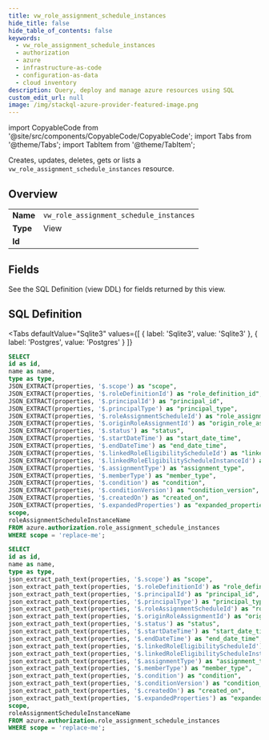 ```yaml
--- 
title: vw_role_assignment_schedule_instances
hide_title: false
hide_table_of_contents: false
keywords:
  - vw_role_assignment_schedule_instances
  - authorization
  - azure
  - infrastructure-as-code
  - configuration-as-data
  - cloud inventory
description: Query, deploy and manage azure resources using SQL
custom_edit_url: null
image: /img/stackql-azure-provider-featured-image.png
---
```


import CopyableCode from '@site/src/components/CopyableCode/CopyableCode';
import Tabs from '@theme/Tabs';
import TabItem from '@theme/TabItem';

Creates, updates, deletes, gets or lists a <code>vw_role_assignment_schedule_instances</code> resource.

## Overview
<table><tbody>
<tr><td><b>Name</b></td><td><code>vw_role_assignment_schedule_instances</code></td></tr>
<tr><td><b>Type</b></td><td>View</td></tr>
<tr><td><b>Id</b></td><td><CopyableCode code="azure.authorization.vw_role_assignment_schedule_instances" /></td></tr>
</tbody></table>

## Fields

See the SQL Definition (view DDL) for fields returned by this view.

## SQL Definition

<Tabs
defaultValue="Sqlite3"
values={[
{ label: 'Sqlite3', value: 'Sqlite3' },
{ label: 'Postgres', value: 'Postgres' }
]}
>
<TabItem value="Sqlite3">

```sql
SELECT
id as id,
name as name,
type as type,
JSON_EXTRACT(properties, '$.scope') as "scope",
JSON_EXTRACT(properties, '$.roleDefinitionId') as "role_definition_id",
JSON_EXTRACT(properties, '$.principalId') as "principal_id",
JSON_EXTRACT(properties, '$.principalType') as "principal_type",
JSON_EXTRACT(properties, '$.roleAssignmentScheduleId') as "role_assignment_schedule_id",
JSON_EXTRACT(properties, '$.originRoleAssignmentId') as "origin_role_assignment_id",
JSON_EXTRACT(properties, '$.status') as "status",
JSON_EXTRACT(properties, '$.startDateTime') as "start_date_time",
JSON_EXTRACT(properties, '$.endDateTime') as "end_date_time",
JSON_EXTRACT(properties, '$.linkedRoleEligibilityScheduleId') as "linked_role_eligibility_schedule_id",
JSON_EXTRACT(properties, '$.linkedRoleEligibilityScheduleInstanceId') as "linked_role_eligibility_schedule_instance_id",
JSON_EXTRACT(properties, '$.assignmentType') as "assignment_type",
JSON_EXTRACT(properties, '$.memberType') as "member_type",
JSON_EXTRACT(properties, '$.condition') as "condition",
JSON_EXTRACT(properties, '$.conditionVersion') as "condition_version",
JSON_EXTRACT(properties, '$.createdOn') as "created_on",
JSON_EXTRACT(properties, '$.expandedProperties') as "expanded_properties",
scope,
roleAssignmentScheduleInstanceName
FROM azure.authorization.role_assignment_schedule_instances
WHERE scope = 'replace-me';
```

</TabItem>
<TabItem value="Postgres">

```sql
SELECT
id as id,
name as name,
type as type,
json_extract_path_text(properties, '$.scope') as "scope",
json_extract_path_text(properties, '$.roleDefinitionId') as "role_definition_id",
json_extract_path_text(properties, '$.principalId') as "principal_id",
json_extract_path_text(properties, '$.principalType') as "principal_type",
json_extract_path_text(properties, '$.roleAssignmentScheduleId') as "role_assignment_schedule_id",
json_extract_path_text(properties, '$.originRoleAssignmentId') as "origin_role_assignment_id",
json_extract_path_text(properties, '$.status') as "status",
json_extract_path_text(properties, '$.startDateTime') as "start_date_time",
json_extract_path_text(properties, '$.endDateTime') as "end_date_time",
json_extract_path_text(properties, '$.linkedRoleEligibilityScheduleId') as "linked_role_eligibility_schedule_id",
json_extract_path_text(properties, '$.linkedRoleEligibilityScheduleInstanceId') as "linked_role_eligibility_schedule_instance_id",
json_extract_path_text(properties, '$.assignmentType') as "assignment_type",
json_extract_path_text(properties, '$.memberType') as "member_type",
json_extract_path_text(properties, '$.condition') as "condition",
json_extract_path_text(properties, '$.conditionVersion') as "condition_version",
json_extract_path_text(properties, '$.createdOn') as "created_on",
json_extract_path_text(properties, '$.expandedProperties') as "expanded_properties",
scope,
roleAssignmentScheduleInstanceName
FROM azure.authorization.role_assignment_schedule_instances
WHERE scope = 'replace-me';
```

</TabItem>
</Tabs>
